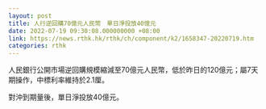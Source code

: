 ```yaml
---
layout: post
title: 人行逆回購70億元人民幣　單日淨投放40億元
date: 2022-07-19 09:30:08.000000000 +08:00
link: https://news.rthk.hk/rthk/ch/component/k2/1658347-20220719.htm
categories: rthk
---
```


人民銀行公開市場逆回購規模縮減至70億元人民幣，低於昨日的120億元；屬7天期操作，中標利率維持於2.1厘。

對沖到期量後，單日淨投放40億元。
